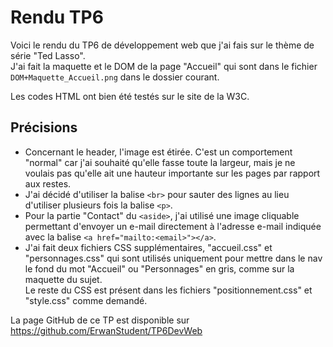 # Rendu TP6

Voici le rendu du TP6 de développement web que j'ai fais sur le thème de série "Ted Lasso".\
J'ai fait la maquette et le DOM de la page "Accueil" qui sont dans le fichier `DOM+Maquette_Accueil.png` dans le dossier courant.

Les codes HTML ont bien été testés sur le site de la W3C.

## Précisions

- Concernant le header, l'image est étirée. C'est un comportement "normal" car j'ai souhaité qu'elle fasse toute la largeur, mais je ne voulais pas qu'elle ait une hauteur importante sur les pages par rapport aux restes.
- J'ai décidé d'utiliser la balise `<br>` pour sauter des lignes au lieu d'utiliser plusieurs fois la balise `<p>`.
- Pour la partie "Contact" du `<aside>`, j'ai utilisé une image cliquable permettant d'envoyer un e-mail directement à l'adresse e-mail indiquée avec la balise `<a href="mailto:<email>"></a>`. 
- J'ai fait deux fichiers CSS supplémentaires, "accueil.css" et "personnages.css" qui sont utilisés uniquement pour mettre dans le nav le fond du mot "Accueil" ou "Personnages" en gris, comme sur la maquette du sujet.\
Le reste du CSS est présent dans les fichiers "positionnement.css" et "style.css" comme demandé.

La page GitHub de ce TP est disponible sur https://github.com/ErwanStudent/TP6DevWeb